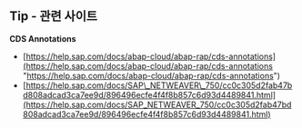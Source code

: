 ## Tip - 관련 사이트

  

**CDS Annotations**

- [https://help.sap.com/docs/abap-cloud/abap-rap/cds-annotations](https://help.sap.com/docs/abap-cloud/abap-rap/cds-annotations "https://help.sap.com/docs/abap-cloud/abap-rap/cds-annotations")
- [https://help.sap.com/docs/SAP\_NETWEAVER\_750/cc0c305d2fab47bd808adcad3ca7ee9d/896496ecfe4f4f8b857c6d93d4489841.html](https://help.sap.com/docs/SAP_NETWEAVER_750/cc0c305d2fab47bd808adcad3ca7ee9d/896496ecfe4f4f8b857c6d93d4489841.html)
